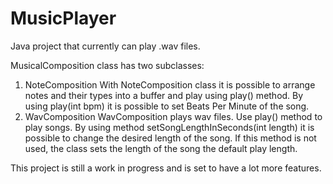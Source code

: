 # MusicPlayer
Java project that currently can play .wav files.

MusicalComposition class has two subclasses:
1. NoteComposition
    With NoteComposition class it is possible to arrange notes and their types into a buffer and play using play() method. By using play(int bpm) it is possible to set Beats Per Minute of the song.
2. WavComposition
    WavComposition plays wav files. Use play() method to play songs. By using method setSongLengthInSeconds(int length) it is possible to change the desired length of the song. If this method is not used, the class sets the length of the song the default play length.
    

This project is still a work in progress and is set to have a lot more features.
